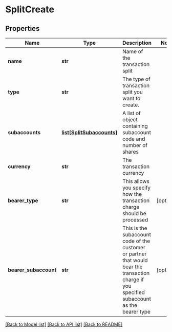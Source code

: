 # SplitCreate


## Properties
Name | Type | Description | Notes
------------ | ------------- | ------------- | -------------
**name** | **str** | Name of the transaction split | 
**type** | **str** | The type of transaction split you want to create. | 
**subaccounts** | [**list[SplitSubaccounts]**](SplitSubaccounts.md) | A list of object containing subaccount code and number of shares | 
**currency** | **str** | The transaction currency | 
**bearer_type** | **str** | This allows you specify how the transaction charge should be processed | [optional] 
**bearer_subaccount** | **str** | This is the subaccount code of the customer or partner that would bear the transaction charge if you specified subaccount as the bearer type | [optional] 

[[Back to Model list]](../README.md#documentation-for-models) [[Back to API list]](../README.md#documentation-for-api-endpoints) [[Back to README]](../README.md)


